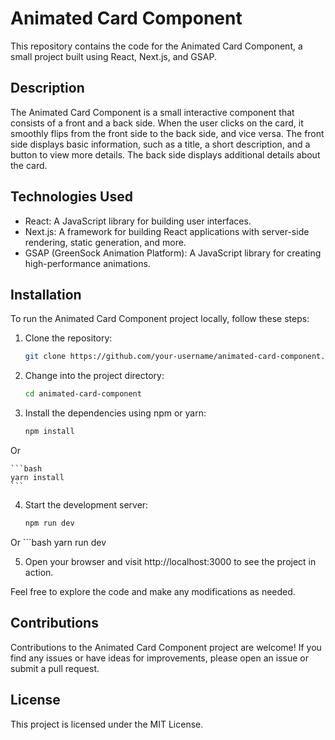 # Animated Card Component

This repository contains the code for the Animated Card Component, a small project built using React, Next.js, and GSAP.

## Description

The Animated Card Component is a small interactive component that consists of a front and a back side. When the user clicks on the card, it smoothly flips from the front side to the back side, and vice versa. The front side displays basic information, such as a title, a short description, and a button to view more details. The back side displays additional details about the card.

## Technologies Used

- React: A JavaScript library for building user interfaces.
- Next.js: A framework for building React applications with server-side rendering, static generation, and more.
- GSAP (GreenSock Animation Platform): A JavaScript library for creating high-performance animations.

## Installation

To run the Animated Card Component project locally, follow these steps:

1. Clone the repository:

   ```bash
   git clone https://github.com/your-username/animated-card-component.git
   ```

2. Change into the project directory:

    ```bash
    cd animated-card-component
    ```

3. Install the dependencies using npm or yarn:

    ```bash
    npm install
    ```

Or

    ```bash
    yarn install
    ```

4. Start the development server:

    ```bash
    npm run dev

Or
    ```bash
    yarn run dev

5. Open your browser and visit http://localhost:3000 to see the project in action.

Feel free to explore the code and make any modifications as needed.

## Contributions

Contributions to the Animated Card Component project are welcome! If you find any issues or have ideas for improvements, please open an issue or submit a pull request.

## License

This project is licensed under the MIT License.




